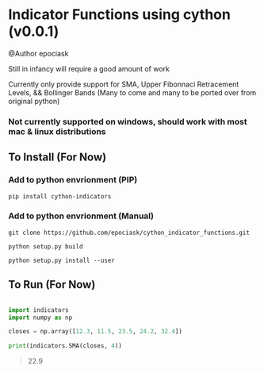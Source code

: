 # Indicator Functions using cython (v0.0.1)
@Author epociask

Still in infancy will require a good amount of work

Currently only provide support for SMA, Upper Fibonnaci Retracement Levels, && Bollinger Bands (Many to come and many to be ported over from original python)

### Not currently supported on windows, should work with most mac & linux distributions 

## To Install (For Now)

### Add to python envrionment (PIP) 
```Shell
pip install cython-indicators  
```

### Add to python envrionment (Manual)
``` Shell
git clone https://github.com/epociask/cython_indicator_functions.git 

python setup.py build 

python setup.py install --user 
```


## To Run (For Now)

```python

import indicators
import numpy as np 

closes = np.array([12.3, 11.5, 23.5, 24.2, 32.4])

print(indicators.SMA(closes, 4))
```
>22.9
```

```
